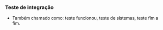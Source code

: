 ### Teste de integração
- Também chamado como: teste funcionou, teste de sistemas, teste fim a fim.
